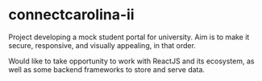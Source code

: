 # connectcarolina-ii

Project developing a mock student portal for
university. Aim is to make it secure, responsive,
and visually appealing, in that order.

Would like to take opportunity to work with ReactJS
and its ecosystem, as well as some backend frameworks
to store and serve data.